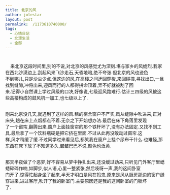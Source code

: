 ```yaml
---
title: 北京的风
author: jolestar
layout: post
permalink:  /1173610740000/
tags:
  - 心情日记
  - 北漂生活
  - 全部
---
```

# 

    来北京这段时间里,别的不说,对北京的风感觉尤为深刻.堪与家乡的风媲烈.我家在西北沙漠边上,刮起风来飞沙走石,天昏地暗,绝不夸张.但北京的风也逊色  
不到哪儿,只是沙尘少点.但这边的风,在高楼之间迂回穿梭,来回碰撞,寻找出口,一旦找到缝隙,冲将出来,迎风而行的人都得拼命顶着,弄不好就被刮了回  
来.记得小自然课上学过风级的口决,好像说,七级迎风路难行.估计三四级的风被这些高楼构成的鼓风机一加工,也七级以上了.

       
刚来北京没几天,就遇到了这样的风.租的宿舍窗户不严实,风从缝隙中吹进来,正对床头,趟在床上点烟都点不着.无奈之下开始想办法.最后在床下角落里发现  
了一个窗帘,翻腾出来.窗户上面挂窗帘的那个铁杆坏了,没有办法固定.又找不到工具.最后拿了一个饮料瓶硬是把它挤在里面.不过从此再没敢动过窗帘.这  
样,风才稍缓了缓.不过同学过来看见后,都笑我在窗户上挂个尿布干什么.也难怪,那东西在床下放了不知道多久,皱皱巴巴不说,颜色也泛黄.

      
那天半夜做了个恶梦,好不容易从梦中挣扎出来,还没缓过劲来,只听见门外客厅里蟋蟋碎碎作响,如脚步,似人语,心里一整紧张,然后吱呀一声,我的这间卧室  
门开了.惊得忙起身坐了起来,半天才明白是风在捣鬼.原来是风从厨房那边的窗户缝穿进来,进过客厅,吹开了我的卧室门.主要原因还是我的这间卧室的门锁坏  
了.
